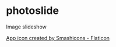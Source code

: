 # photoslide

Image slideshow


<a href="https://www.flaticon.com/free-icon/slideshow_3650928?related_id=3650928" title="slideshow icons">App icon created by Smashicons - Flaticon</a>

